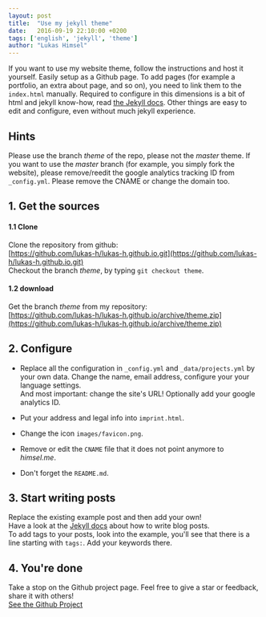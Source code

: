 ```yaml
---
layout: post
title:  "Use my jekyll theme"
date:   2016-09-19 22:10:00 +0200
tags: ['english', 'jekyll', 'theme']
author: "Lukas Himsel"
---
```


If you want to use my website theme, follow the instructions and host it yourself. Easily setup as a Github page. To add pages (for example a portfolio, an extra about page, and so on), you need to link them to the `index.html` manually. Required to configure in this dimensions is a bit of html and jekyll know-how, read [the Jekyll docs](http://jekyllrb.com/docs/pages/). Other things are easy to edit and configure, even without much jekyll experience.

## Hints
Please use the branch *theme* of the repo, please not the *master* theme.
If you want to use the *master* branch (for example, you simply fork the website), please remove/reedit the google analytics tracking ID from `_config.yml`. Please remove the CNAME or change the domain too.

## 1. Get the sources

#### 1.1 Clone
Clone the repository from github:  
[https://github.com/lukas-h/lukas-h.github.io.git](https://github.com/lukas-h/lukas-h.github.io.git)  
Checkout the branch *theme*, by typing `git checkout theme`.

#### 1.2 download
Get the branch *theme* from my repository:  
[https://github.com/lukas-h/lukas-h.github.io/archive/theme.zip](https://github.com/lukas-h/lukas-h.github.io/archive/theme.zip)  

## 2. Configure
- Replace all the configuration in `_config.yml` and `_data/projects.yml` by your own data. Change the name, email address, configure your your language settings.  
And most important: change the site's URL! Optionally add your google analytics ID.

- Put your address and legal info into `imprint.html`.  

- Change the icon `images/favicon.png`.  

- Remove or edit the `CNAME` file that it does not point anymore to *himsel.me*.  

- Don't forget the `README.md`.  

## 3. Start writing posts
Replace the existing example post and then add your own!  
Have a look at the [Jekyll docs](http://jekyllrb.com/docs/posts/)
about how to write blog posts.  
To add tags to your posts, look into the example, you'll see that there is
a line starting with `tags:`. Add your keywords there. 

## 4. You're done
Take a stop on the Github project page. Feel free to give a star or feedback, share it with others!  
[See the Github Project](https://github.com/lukas-h/lukas-h.github.io)  
